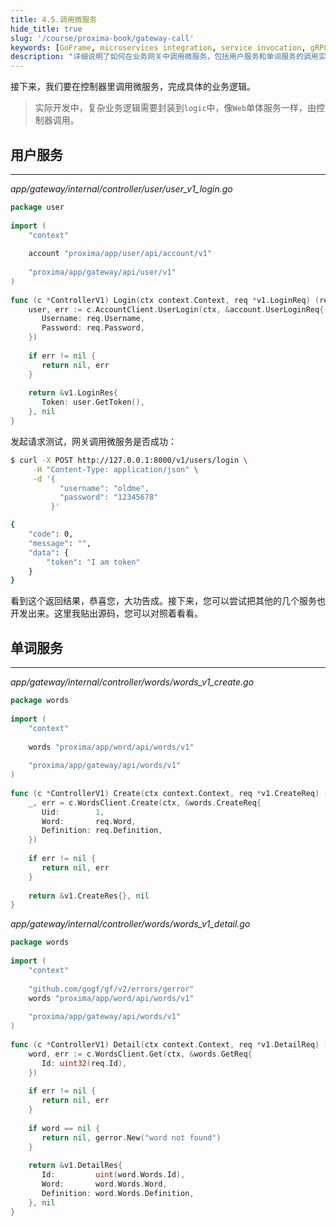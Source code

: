 ```yaml
---
title: 4.5.调用微服务
hide_title: true
slug: '/course/proxima-book/gateway-call'
keywords: [GoFrame, microservices integration, service invocation, gRPC communication, gateway implementation, service orchestration]
description: "详细说明了如何在业务网关中调用微服务，包括用户服务和单词服务的调用实现，以及业务逻辑的封装方式。"
---
```


接下来，我们要在控制器里调用微服务，完成具体的业务逻辑。

> 实际开发中，复杂业务逻辑需要封装到`logic`中，像`Web`单体服务一样，由控制器调用。

## 用户服务
---
*app/gateway/internal/controller/user/user_v1_login.go*
```go
package user  
  
import (  
    "context"  
  
    account "proxima/app/user/api/account/v1"  
  
    "proxima/app/gateway/api/user/v1"
)  
  
func (c *ControllerV1) Login(ctx context.Context, req *v1.LoginReq) (res *v1.LoginRes, err error) {  
    user, err := c.AccountClient.UserLogin(ctx, &account.UserLoginReq{  
       Username: req.Username,  
       Password: req.Password,  
    })  
  
    if err != nil {  
       return nil, err  
    }  
  
    return &v1.LoginRes{  
       Token: user.GetToken(),  
    }, nil  
}
```

发起请求测试，网关调用微服务是否成功：
```bash
$ curl -X POST http://127.0.0.1:8000/v1/users/login \
     -H "Content-Type: application/json" \
     -d '{
           "username": "oldme",
           "password": "12345678"
         }'

{
    "code": 0,
    "message": "",
    "data": {
        "token": "I am token"
    }
}
```

看到这个返回结果，恭喜您，大功告成。接下来，您可以尝试把其他的几个服务也开发出来。这里我贴出源码，您可以对照着看看。

## 单词服务
---
*app/gateway/internal/controller/words/words_v1_create.go*
```go
package words  
  
import (  
    "context"  
  
    words "proxima/app/word/api/words/v1"  
  
    "proxima/app/gateway/api/words/v1"
)  
  
func (c *ControllerV1) Create(ctx context.Context, req *v1.CreateReq) (res *v1.CreateRes, err error) {  
    _, err = c.WordsClient.Create(ctx, &words.CreateReq{  
       Uid:        1,  
       Word:       req.Word,  
       Definition: req.Definition,  
    })  
  
    if err != nil {  
       return nil, err  
    }  
  
    return &v1.CreateRes{}, nil  
}
```

*app/gateway/internal/controller/words/words_v1_detail.go*
```go
package words  
  
import (  
    "context"  
  
    "github.com/gogf/gf/v2/errors/gerror"
    words "proxima/app/word/api/words/v1"  
  
    "proxima/app/gateway/api/words/v1"
)  
  
func (c *ControllerV1) Detail(ctx context.Context, req *v1.DetailReq) (res *v1.DetailRes, err error) {  
    word, err := c.WordsClient.Get(ctx, &words.GetReq{  
       Id: uint32(req.Id),  
    })  
  
    if err != nil {  
       return nil, err  
    }  
  
    if word == nil {  
       return nil, gerror.New("word not found")  
    }  
  
    return &v1.DetailRes{  
       Id:         uint(word.Words.Id),  
       Word:       word.Words.Word,  
       Definition: word.Words.Definition,  
    }, nil  
}